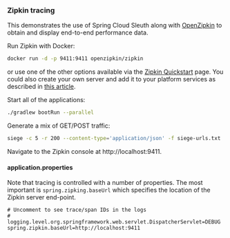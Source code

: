 ### Zipkin tracing

This demonstrates the use of Spring Cloud Sleuth along
with [OpenZipkin](https://zipkin.io/) to obtain and display
end-to-end performance data.

Run Zipkin with Docker:

```bash
docker run -d -p 9411:9411 openzipkin/zipkin
```

or use one of the other options available via the
[Zipkin Quickstart](https://zipkin.io/pages/quickstart.html)
page.
You could also create your own server and add it to your
platform services as described in
[this article](https://spring.io/blog/2016/02/15/distributed-tracing-with-spring-cloud-sleuth-and-spring-cloud-zipkin).

Start all of the applications:

```bash
./gradlew bootRun --parallel
```

Generate a mix of GET/POST traffic:

```bash
siege -c 5 -r 200 --content-type='application/json' -f siege-urls.txt
```

Navigate to the Zipkin console at http://localhost:9411.

#### application.properties

Note that tracing is controlled with a number of properties.
The most important is `spring.zipking.baseUrl` which specifies
the location of the Zipkin server end-point.

```properties
# Uncomment to see trace/span IDs in the logs
# logging.level.org.springframework.web.servlet.DispatcherServlet=DEBUG
spring.zipkin.baseUrl=http://localhost:9411
```